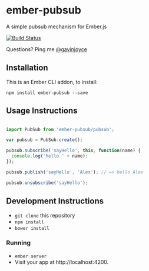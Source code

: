 # ember-pubsub

A simple pubsub mechanism for Ember.js

[![Build Status](https://travis-ci.org/GavinJoyce/ember-pubsub.svg?branch=master)](https://travis-ci.org/GavinJoyce/ember-pubsub)

Questions? Ping me [@gavinjoyce](https://twitter.com/gavinjoyce)

## Installation

This is an Ember CLI addon, to install:

`npm install ember-pubsub --save`

## Usage Instructions

```javascript

import PubSub from 'ember-pubsub/pubsub';

var pubsub = PubSub.create();

pubsub.subscribe('sayHello', this, function(name) {
  console.log('hello ' + name);
});

pubsub.publish('sayHello', 'Alex'); // => hello Alex

pubsub.unsubscribe('sayHello');

```

## Development Instructions

* `git clone` this repository
* `npm install`
* `bower install`

### Running

* `ember server`
* Visit your app at http://localhost:4200.
